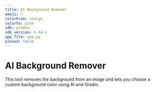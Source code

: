 ```yaml
---
title: AI Background Remover
emoji: 🧹
colorFrom: indigo
colorTo: pink
sdk: gradio
sdk_version: 4.44.1
app_file: app.py
pinned: false
---
```


# AI Background Remover

This tool removes the background from an image and lets you choose a custom background color using AI and Gradio.
